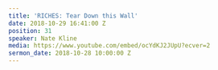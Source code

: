 ```yaml
---
title: 'RICHES: Tear Down this Wall'
date: 2018-10-29 16:41:00 Z
position: 31
speaker: Nate Kline
media: https://www.youtube.com/embed/ocYdKJ2JUpU?ecver=2
sermon_date: 2018-10-28 10:00:00 Z
---
```


